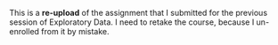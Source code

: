 This is a **re-upload** of the assignment that I submitted for the previous session of Exploratory Data. I need to retake the course, because I un-enrolled from it by mistake.